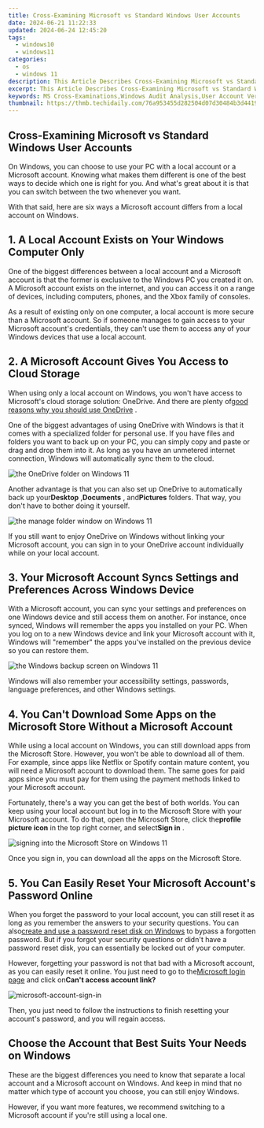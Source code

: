 ```yaml
---
title: Cross-Examining Microsoft vs Standard Windows User Accounts
date: 2024-06-21 11:22:33
updated: 2024-06-24 12:45:20
tags:
  - windows10
  - windows11
categories:
  - os
  - windows 11
description: This Article Describes Cross-Examining Microsoft vs Standard Windows User Accounts
excerpt: This Article Describes Cross-Examining Microsoft vs Standard Windows User Accounts
keywords: MS Cross-Examinations,Windows Audit Analysis,User Account Verification,Security Testing Windows,Account Compliance Check,Microsoft OS Insight,Standard Acc Auth Review
thumbnail: https://thmb.techidaily.com/76a953455d282504d07d30484b3d441976cd7c068fdbe75a38577d96433ea41b.jpg
---
```


## Cross-Examining Microsoft vs Standard Windows User Accounts

 On Windows, you can choose to use your PC with a local account or a Microsoft account. Knowing what makes them different is one of the best ways to decide which one is right for you. And what's great about it is that you can switch between the two whenever you want.

 With that said, here are six ways a Microsoft account differs from a local account on Windows.

## 1\. A Local Account Exists on Your Windows Computer Only

 One of the biggest differences between a local account and a Microsoft account is that the former is exclusive to the Windows PC you created it on. A Microsoft account exists on the internet, and you can access it on a range of devices, including computers, phones, and the Xbox family of consoles.

 As a result of existing only on one computer, a local account is more secure than a Microsoft account. So if someone manages to gain access to your Microsoft account's credentials, they can't use them to access any of your Windows devices that use a local account.

## 2\. A Microsoft Account Gives You Access to Cloud Storage

 When using only a local account on Windows, you won't have access to Microsoft's cloud storage solution: OneDrive. And there are plenty of[good reasons why you should use OneDrive](https://www.makeuseof.com/microsoft-onedrive-personal-benefits/) .

 One of the biggest advantages of using OneDrive with Windows is that it comes with a specialized folder for personal use. If you have files and folders you want to back up on your PC, you can simply copy and paste or drag and drop them into it. As long as you have an unmetered internet connection, Windows will automatically sync them to the cloud.

![the OneDrive folder on Windows 11](https://static1.makeuseofimages.com/wordpress/wp-content/uploads/2023/01/one-drive-folder-windows-11.jpg)

 Another advantage is that you can also set up OneDrive to automatically back up your**Desktop** ,**Documents** , and**Pictures** folders. That way, you don't have to bother doing it yourself.

![the manage folder window on Windows 11](https://static1.makeuseofimages.com/wordpress/wp-content/uploads/2023/01/onedrive-manage-folder-backup-windows-11.jpg)

 If you still want to enjoy OneDrive on Windows without linking your Microsoft account, you can sign in to your OneDrive account individually while on your local account.

## 3\. Your Microsoft Account Syncs Settings and Preferences Across Windows Device

 With a Microsoft account, you can sync your settings and preferences on one Windows device and still access them on another. For instance, once synced, Windows will remember the apps you installed on your PC. When you log on to a new Windows device and link your Microsoft account with it, Windows will "remember" the apps you've installed on the previous device so you can restore them.

![the Windows backup screen on Windows 11](https://static1.makeuseofimages.com/wordpress/wp-content/uploads/2023/01/windows-11-settings-backup.jpg)

 Windows will also remember your accessibility settings, passwords, language preferences, and other Windows settings.

## 4\. You Can't Download Some Apps on the Microsoft Store Without a Microsoft Account

 While using a local account on Windows, you can still download apps from the Microsoft Store. However, you won't be able to download all of them. For example, since apps like Netflix or Spotify contain mature content, you will need a Microsoft account to download them. The same goes for paid apps since you must pay for them using the payment methods linked to your Microsoft account.

 Fortunately, there's a way you can get the best of both worlds. You can keep using your local account but log in to the Microsoft Store with your Microsoft account. To do that, open the Microsoft Store, click the**profile picture icon** in the top right corner, and select**Sign in** .

![signing into the Microsoft Store on Windows 11](https://static1.makeuseofimages.com/wordpress/wp-content/uploads/2023/01/microsoft-store-sign-in.jpg)

 Once you sign in, you can download all the apps on the Microsoft Store.

## 5\. You Can Easily Reset Your Microsoft Account's Password Online

 When you forget the password to your local account, you can still reset it as long as you remember the answers to your security questions. You can also[create and use a password reset disk on Windows](https://www.makeuseof.com/windows-password-reset-disk/) to bypass a forgotten password. But if you forgot your security questions or didn't have a password reset disk, you can essentially be locked out of your computer.

 However, forgetting your password is not that bad with a Microsoft account, as you can easily reset it online. You just need to go to the[Microsoft login page](https://login.microsoftonline.com/) and click on**Can't access account link?**

![microsoft-account-sign-in](https://static1.makeuseofimages.com/wordpress/wp-content/uploads/2023/01/microsoft-account-sign-in.jpg)

 Then, you just need to follow the instructions to finish resetting your account's password, and you will regain access.

## Choose the Account that Best Suits Your Needs on Windows

 These are the biggest differences you need to know that separate a local account and a Microsoft account on Windows. And keep in mind that no matter which type of account you choose, you can still enjoy Windows.

 However, if you want more features, we recommend switching to a Microsoft account if you're still using a local one.


<ins class="adsbygoogle"
     style="display:block"
     data-ad-format="autorelaxed"
     data-ad-client="ca-pub-7571918770474297"
     data-ad-slot="1223367746"></ins>



<ins class="adsbygoogle"
     style="display:block"
     data-ad-client="ca-pub-7571918770474297"
     data-ad-slot="8358498916"
     data-ad-format="auto"
     data-full-width-responsive="true"></ins>
